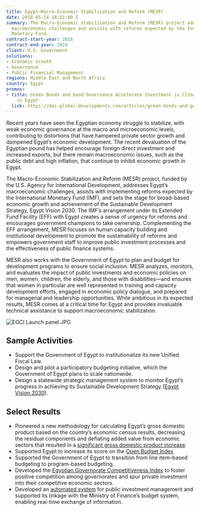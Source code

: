```yaml
---
title: Egypt—Macro-Economic Stabilization and Reform (MESR)
date: 2018-05-14 18:52:00 Z
summary: The Macro-Economic Stabilization and Reform (MESR) project addresses Egypt’s
  macroeconomic challenges and assists with reforms expected by the International
  Monetary Fund.
contract-start-year: 2018
contract-end-year: 2024
client: U.S. Government
solutions:
- Economic Growth
- Governance
- Public Financial Management
regions: Middle East and North Africa
country: Egypt
promos:
- title: Green Bonds and Good Governance Accelerate Investment in Climate-Smart Solutions
    in Egypt
  link: https://dai-global-developments.com/articles/green-bonds-and-good-governance-accelerate-investment-in-climate-smart-solutions-in-egypt
---
```


Recent years have seen the Egyptian economy struggle to stabilize, with weak economic governance at the macro and microeconomic levels, contributing to distortions that have hampered private sector growth and dampened Egypt’s economic development. The recent devaluation of the Egyptian pound has helped encourage foreign direct investment and increased exports, but there remain macroeconomic issues, such as the public debt and high inflation, that continue to inhibit economic growth in Egypt.

The Macro-Economic Stabilization and Reform (MESR) project, funded by the U.S. Agency for International Development, addresses Egypt’s macroeconomic challenges, assists with implementing reforms expected by the International Monetary Fund (IMF), and sets the stage for broad-based economic growth and achievement of the Sustainable Development Strategy, Egypt Vision 2030. The IMF’s arrangement under its Extended Fund Facility (EFF) with Egypt creates a sense of urgency for reforms and encourages government champions to take ownership. Complementing the EFF arrangement, MESR focuses on human capacity building and institutional development to promote the sustainability of reforms and empowers government staff to improve public investment processes and the effectiveness of public finance systems.

MESR also works with the Government of Egypt to plan and budget for development programs to ensure social inclusion. MESR analyzes, monitors, and evaluates the impact of public investments and economic policies on men, women, children, the elderly, and those with disabilities—and ensures that women in particular are well represented in training and capacity development efforts, engaged in economic policy dialogue, and prepared for managerial and leadership opportunities. While ambitious in its expected results, MESR comes at a critical time for Egypt and provides invaluable technical assistance to support macroeconomic stabilization.

![EGCI Launch panel.JPG](/uploads/EGCI%20Launch%20panel.JPG)

## Sample Activities

* Support the Government of Egypt to institutionalize its new Unified Fiscal Law.
* Design and pilot a participatory budgeting initiative, which the Government of Egypt plans to scale nationwide.
* Design a statewide strategic management system to monitor Egypt’s progress in achieving its Sustainable Development Strategy ([Egypt Vision 2030](http://sdsegypt2030.com/?lang=en)).

## Select Results

* Pioneered a new methodology for calculating Egypt’s gross domestic product based on the country’s economic census results, decreasing the residual components and deflating added value from economic sectors that resulted in a [significant gross domestic product increase](https://www.egypttoday.com/Article/3/113079/Egypt-s-GDP-led-to-a-11-5-increase-by).
* Supported Egypt to increase its score on the [Open Budget Index](https://internationalbudget.org/open-budget-survey/country-results/2021/egypt).
* Supported the Government of Egypt to transition from line item–based budgeting to program-based budgeting.
* Developed the [Egyptian Governorate Competitiveness Index](https://www.zawya.com/en/economy/gcc/egypt-launches-governorate-competitiveness-index-q5zmzn03) to foster positive competition among governorates and spur private investment into their competitive economic sectors.
* Developed an [automated system](https://mped.gov.eg/DynamicPage?id=77&lang=en) for public investment management and supported its linkage with the Ministry of Finance’s budget system, enabling real-time exchange of information.
